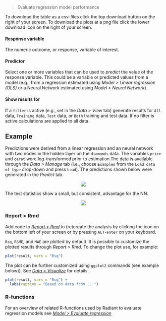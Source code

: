 > Evaluate regression model performance

To download the table as a csv-files click the top download button on the right of your screen. To download the plots at a png file click the lower download icon on the right of your screen.

#### Response variable

The numeric outcome, or response, variable of interest.

#### Predictor

Select one or more variables that can be used to _predict_ the value of the response variable. This could be a variable or predicted values from a model (e.g., from a regression estimated using _Model > Linear regression (OLS)_ or a Neural Network estimated using _Model > Neural Network_).

#### Show results for

If a `filter` is active (e.g., set in the _Data > View_ tab) generate results for `All` data, `Training` data, `Test` data, or `Both` training and test data. If no filter is active calculations are applied to all data.

## Example

Predictions were derived from a linear regression and an neural network with two nodes in the hidden layer on the `diamonds` data. The variables `price` and `carat` were log-transformed prior to estimation.The data is available through the _Data > Manage_ tab (i.e., choose `Examples` from the `Load data of type` drop-down and press `Load`). The predictions shown below were generated in the _Predict_ tab.

<p align="center"><img src="figures_model/evalreg_nn.png"></p>

The test statistics show a small, but consistent, advantage for the NN.

<p align="center"><img src="figures_model/evalreg_summary_plot.png"></p>

### Report > Rmd

Add code to <a href="https://radiant-rstats.github.io/docs/data/report_rmd.html" target="_blank">_Report > Rmd_</a> to (re)create the analysis by clicking the <i title="report results" class="fa fa-edit"></i> icon on the bottom left of your screen or by pressing `ALT-enter` on your keyboard. 

`Rsq`, `RSME`, and `MAE` are plotted by default. It is possible to customize the plotted results through _Report > Rmd_. To change the plot use, for example: 

```r
plot(result, vars = "Rsq")
```

The plot can be further customized using `ggplot2` commands (see example below)). See <a href="https://radiant-rstats.github.io/docs/data/visualize.html" target="_blank">_Data > Visualize_</a> for details.

```r
plot(result, vars = "Rsq") +
  labs(caption = "Based on data from ...")
```

### R-functions

For an overview of related R-functions used by Radiant to evaluate regression models see <a href = "https://radiant-rstats.github.io/radiant.model/reference/index.html#section-model-evaluate-regression" target="_blank">_Model > Evaluate regression_</a>